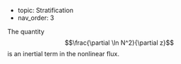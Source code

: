 - topic: Stratification
- nav_order: 3

The quantity $$\frac{\partial \ln N^2}{\partial z}$$ is an inertial term in the nonlinear flux.
